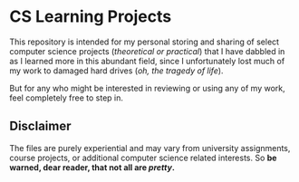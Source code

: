 # CS Learning Projects
This repository is intended for my personal storing and sharing of select computer science projects (*theoretical or practical*) that I have dabbled in as I learned more in this abundant field, since I unfortunately lost much of my work to damaged hard drives (*oh, the tragedy of life*).

But for any who might be interested in reviewing or using any of my work, feel completely free to step in.

## Disclaimer
The files are purely experiential and may vary from university assignments, course projects, or additional computer science related interests. So **be warned, dear reader, that not all are *pretty*.**
